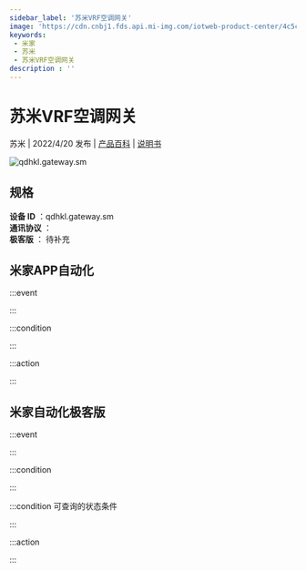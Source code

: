 ```yaml
---
sidebar_label: '苏米VRF空调网关'
image: 'https://cdn.cnbj1.fds.api.mi-img.com/iotweb-product-center/4c5c68700920c4c59aa9d70ac30e8a54_1648800394796.png?GalaxyAccessKeyId=AKVGLQWBOVIRQ3XLEW&Expires=9223372036854775807&Signature=f8Xm4ApliXHPL3owLd2FRVwGyZM='
keywords: 
 - 米家
 - 苏米
 - 苏米VRF空调网关
description : ''
---
```

# 苏米VRF空调网关

苏米 | 2022/4/20 发布 | [产品百科](https://home.mi.com/webapp/content/baike/product/index.html?model=qdhkl.gateway.sm/) | [说明书](https://home.mi.com/views/introduction.html?model=qdhkl.gateway.sm&region=cn)

![qdhkl.gateway.sm](https://cdn.cnbj1.fds.api.mi-img.com/iotweb-product-center/4c5c68700920c4c59aa9d70ac30e8a54_1648800394796.png?GalaxyAccessKeyId=AKVGLQWBOVIRQ3XLEW&Expires=9223372036854775807&Signature=f8Xm4ApliXHPL3owLd2FRVwGyZM=)

## 规格  
> 
**设备 ID** ：qdhkl.gateway.sm  
**通讯协议** ：  
**极客版**  ： 待补充 


## 米家APP自动化  

:::event  

:::

:::condition  

:::

:::action   

:::

## 米家自动化极客版  

:::event  

:::

:::condition  

:::

:::condition 可查询的状态条件  

:::

:::action  

:::

        
